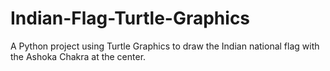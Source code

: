 # Indian-Flag-Turtle-Graphics
A Python project using Turtle Graphics to draw the Indian national flag with the Ashoka Chakra at the center.
